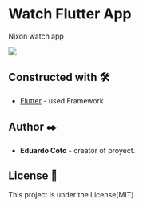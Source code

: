 # Watch Flutter App

Nixon watch app

![](demo.gif)

## Constructed with 🛠️

- [Flutter](https://flutter.dev/) - used Framework

## Author ✒️

- **Eduardo Coto** - creator of proyect.

## License 📄

<p> This project is under the License(MIT)</p>

